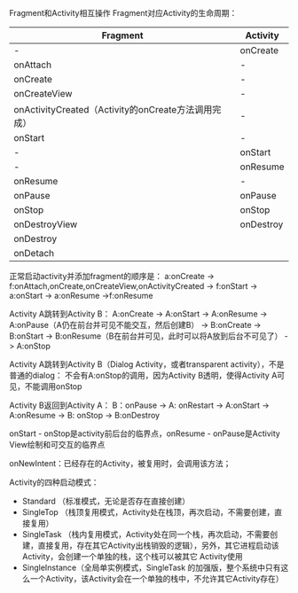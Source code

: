 Fragment和Activity相互操作
Fragment对应Activity的生命周期：

|Fragment|Activity|
|-|-|
|-|onCreate|
|onAttach|-|
|onCreate|-|
|onCreateView|-|
|onActivityCreated（Activity的onCreate方法调用完成）|-|
|onStart |-|
|-|onStart|
|-|onResume|
|onResume|-|
|onPause|onPause|
|onStop	|onStop	|
|onDestroyView|onDestroy|
|onDestroy||
|onDetach||

正常启动activity并添加fragment的顺序是：
a:onCreate -> f:onAttach,onCreate,onCreateView,onActivityCreated  -> f:onStart  -> a:onStart -> a:onResume ->f:onResume

Activity A跳转到Activity B：
A:onCreate  ->  A:onStart  -> A:onResume  -> A:onPause（A仍在前台并可见不能交互，然后创建B） -> B:onCreate  -> B:onStart -> B:onResume（B在前台并可见，此时可以将A放到后台不可见了） -> A:onStop

Activity A跳转到Activity B（Dialog Activity，或者transparent activity），不是普通的dialog：
不会有A:onStop的调用，因为Activity B透明，使得Activity A可见，不能调用onStop

Activity B返回到Activity A：
B：onPause -> A: onRestart -> A:onStart -> A:onResume -> B: onStop -> B:onDestroy

onStart - onStop是activity前后台的临界点，onResume - onPause是Activity View绘制和可交互的临界点

onNewIntent：已经存在的Activity，被复用时，会调用该方法；

Activity的四种启动模式：
- Standard （标准模式，无论是否存在直接创建）
- SingleTop （栈顶复用模式，Activity处在栈顶，再次启动，不需要创建，直接复用）
- SingleTask （栈内复用模式，Activity处在同一个栈，再次启动，不需要创建，直接复用，存在其它Activity出栈销毁的逻辑），另外，其它进程启动该Activity，会创建一个单独的栈，这个栈可以被其它					Activity使用
- SingleInstance（全局单实例模式，SingleTask 的加强版，整个系统中只有这么一个Activity，该Activity会在一个单独的栈中，不允许其它Activity存在）